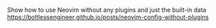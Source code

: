 Show how to use Neovim without any plugins and just the built-in data
https://boltlessengineer.github.io/posts/neovim-config-without-plugins
